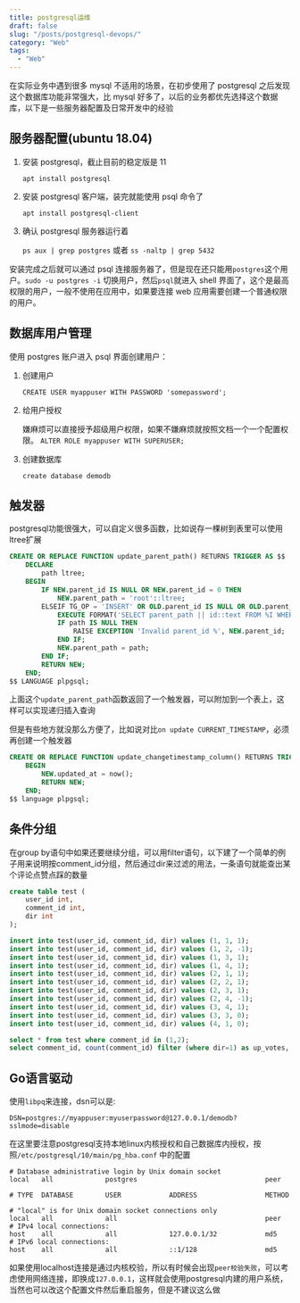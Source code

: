 ```yaml
---
title: postgresql运维
draft: false
slug: "/posts/postgresql-devops/"
category: "Web"
tags:
  - "Web"
---
```


在实际业务中遇到很多 mysql 不适用的场景，在初步使用了 postgresql 之后发现这个数据库功能非常强大，比 mysql 好多了，以后的业务都优先选择这个数据库，以下是一些服务器配置及日常开发中的经验

## 服务器配置(ubuntu 18.04)

1.  安装 postgresql，截止目前的稳定版是 11

    `apt install postgresql`

2.  安装 postgresql 客户端，装完就能使用 psql 命令了

    `apt install postgresql-client`

3.  确认 postgresql 服务器运行着

    `ps aux | grep postgres` 或者 `ss -naltp | grep 5432`

安装完成之后就可以通过 psql 连接服务器了，但是现在还只能用`postgres`这个用户。`sudo -u postgres -i` 切换用户，然后`psql`就进入 shell 界面了，这个是最高权限的用户，一般不使用在应用中，如果要连接 web 应用需要创建一个普通权限的用户。

## 数据库用户管理

使用 postgres 账户进入 psql 界面创建用户：

1.  创建用户

    `CREATE USER myappuser WITH PASSWORD 'somepassword';`

2.  给用户授权

    嫌麻烦可以直接授予超级用户权限，如果不嫌麻烦就按照文档一个一个配置权限。 `ALTER ROLE myappuser WITH SUPERUSER;`

3.  创建数据库

    `create database demodb`

## 触发器

postgresql功能很强大，可以自定义很多函数，比如说存一棵树到表里可以使用ltree扩展

```sql
CREATE OR REPLACE FUNCTION update_parent_path() RETURNS TRIGGER AS $$
    DECLARE
        path ltree;
    BEGIN
        IF NEW.parent_id IS NULL OR NEW.parent_id = 0 THEN
            NEW.parent_path = 'root'::ltree;
        ELSEIF TG_OP = 'INSERT' OR OLD.parent_id IS NULL OR OLD.parent_id != NEW.parent_id THEN
            EXECUTE FORMAT('SELECT parent_path || id::text FROM %I WHERE id = $1', TG_TABLE_NAME) using NEW.parent_id INTO PATH;
            IF path IS NULL THEN
                RAISE EXCEPTION 'Invalid parent_id %', NEW.parent_id;
            END IF;
            NEW.parent_path = path;
        END IF;
        RETURN NEW;
    END;
$$ LANGUAGE plpgsql;
```

上面这个`update_parent_path`函数返回了一个触发器，可以附加到一个表上，这样可以实现递归插入查询

但是有些地方就没那么方便了，比如说对比`on update CURRENT_TIMESTAMP`，必须再创建一个触发器

```sql
CREATE OR REPLACE FUNCTION update_changetimestamp_column() RETURNS TRIGGER AS $$
    BEGIN
        NEW.updated_at = now();
        RETURN NEW;
    END;
$$ language plpgsql;
```

## 条件分组

在group by语句中如果还要继续分组，可以用filter语句，以下建了一个简单的例子用来说明按comment_id分组，然后通过dir来过滤的用法，一条语句就能查出某个评论点赞点踩的数量

```sql
create table test (
    user_id int,
    comment_id int,
    dir int
);

insert into test(user_id, comment_id, dir) values (1, 1, 1);
insert into test(user_id, comment_id, dir) values (1, 2, -1);
insert into test(user_id, comment_id, dir) values (1, 3, 1);
insert into test(user_id, comment_id, dir) values (1, 4, 1);
insert into test(user_id, comment_id, dir) values (2, 1, 1);
insert into test(user_id, comment_id, dir) values (2, 2, 1);
insert into test(user_id, comment_id, dir) values (2, 3, 1);
insert into test(user_id, comment_id, dir) values (2, 4, -1);
insert into test(user_id, comment_id, dir) values (3, 4, 1);
insert into test(user_id, comment_id, dir) values (3, 3, 0);
insert into test(user_id, comment_id, dir) values (4, 1, 0);

select * from test where comment_id in (1,2);
select comment_id, count(comment_id) filter (where dir=1) as up_votes, count(comment_id) filter (where dir=-1) as down_votes from test where comment_id in (1,2) group by comment_id;

```

## Go语言驱动

使用`libpq`来连接，dsn可以是:

`DSN=postgres://myappuser:myuserpassword@127.0.0.1/demodb?sslmode=disable`

在这里要注意postgresql支持本地linux内核授权和自己数据库内授权，按照`/etc/postgresql/10/main/pg_hba.conf` 中的配置

```text
# Database administrative login by Unix domain socket
local   all             postgres                                peer

# TYPE  DATABASE        USER            ADDRESS                 METHOD

# "local" is for Unix domain socket connections only
local   all             all                                     peer
# IPv4 local connections:
host    all             all             127.0.0.1/32            md5
# IPv6 local connections:
host    all             all             ::1/128                 md5
```

如果使用localhost连接是通过内核校验，所以有时候会出现`peer校验失败`，可以考虑使用网络连接，即换成`127.0.0.1`，这样就会使用postgresql内建的用户系统，当然也可以改这个配置文件然后重启服务，但是不建议这么做
